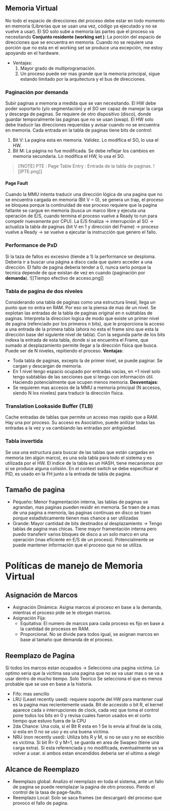 ## Memoria Virtual
No todo el espacio de direcciones del proceso debe estar en todo momento en memoria (Librerías que se usan una vez, código ya ejecutado y no se vuelve a usar). El SO solo sube a memoria las partes que el proceso va necesitando
**Conjunto residente (working set )**: La porción del espacio de direcciones que se encuentra en memoria. Cuando no se requiere una porción que no esta en el working set se produce una excepción, me estoy apoyando en el hardware.
- Ventajas:
	1. Mayor grado de multiprogramación.
	2. Un proceso puede ser mas grande que la memoria principal, sigue estando limitado por la arquitectura y el bus de direcciones.
### Paginación por demanda
Subir paginas a memoria a medida que se van necesitando. El HW debe poder soportarlo (y/o segmentación) y el SO ser capaz de manejar la carga y descarga de paginas. Se requiere de otro dispositivo (disco), donde guardar temporalmente las paginas que no se usan (swap). El HW solo debe traducir las direcciones requeridas y avisar cuando no se encuentra en memoria.
Cada entrada en la tabla de paginas tiene bits de control:
1. Bit V: La pagina esta en memoria. Validez. Lo modifica el SO, lo usa el HW.
2. Bit M: La página no fue modificada. Se debe reflejar los cambios en memoria secundaria. Lo modifica el HW, lo usa el SO.

> [!NOTE] PTE : Page Table Entry : Entrada de la tabla de paginas.
![[PTE.png]]

#### Page Fault
Cuando la MMU intenta traducir una dirección lógica de una pagina que no se encuentra cargada en memoria (Bit V = 0), se genera un trap, el proceso se bloquea porque la continuidad de ese proceso requiere que la pagina faltante se cargue en memoria (busca un marco libre y ejecuta una operación de E/S, cuando termina el proceso vuelve a Ready to run para competir nuevamente por CPU). 
La E/S finaliza -> interrupción al SO -> actualiza la tabla de paginas (bit V en 1 y dirección del Frame) -> proceso vuelve a Ready -> se vuelve a ejecutar la instrucción que genero el fallo.

### Performance de PxD
Si la taza de fallos es excesivo (tiende a 1) la performance se desploma. Debería ir a buscar una página a disco cada que quiero acceder a una dirección. El fallo de pagina deberia tender a 0, nunca serlo porque la tecnica depende de que existan de vez en cuando (paginación por **demanda**).
![[Tiempo efectivo de acceso.png]]

### Tabla de pagina de dos niveles
Considerando una tabla de paginas como una estructura lineal, llega un punto que no entra en RAM. Por eso se la piensa de mas de un nivel. 
Se explotan las entradas de la tabla de paginas original en n subtablas de paginas. Interpreta la direccion logica de modo que existe un primer nivel de pagina (refenciado por los primeros n bits), que le proporciona la acceso a una entrada de la primera tabla (ahora no esta el frame sino que esta la dirección base del siguiente nivel de tabla). Con la segunda parte de los bits indexa la entrada de esta tabla, donde si se encuentra el Frame, que sumado al desplazamiento permite llegar a la dirección física que busca. Puede ser de N niveles, repitiendo el proceso.
**Ventajas**:
- Toda tabla de paginas, excepto la de primer nivel, se puede paginar. Se cargan y descargan de memoria.
- En 1 nivel tengo espacio ocupado por entradas vacías, en +1 nivel solo tengo subtablas de las secciones que si tengo con información útil. Haciendo potencialmente que ocupen menos memoria. 
**Desventajas**:
- Se requieren mas accesos de la MMU a memoria principal (N accesos, siendo N los niveles) para traducir la dirección física. 
### Translation Lookaside Buffer (TLB)
Cache entradas de tablas que permite un acceso mas rapido que a RAM. Hay una por proceso. Su acceso es Asociativo, puede anilizar todas las entradas a la vez y va cambiando las entradas por antigüedad. 

### Tabla invertida
Se usa una estructura para buscar de las tablas que están cargadas en memoria (en algún marco), es una sola tabla para todo el sistema y es utilizada por el HW.  El indice de la tabla es un HASH, tiene mecanismos por si se produce alguna colisión.  En el context switch se debe especificar el PID, es usado en la FH junto a la entrada de tabla de pagina. 

## Tamaño de pagina 
- Pequeño: Menor fragmentación interna, las tablas de paginas se agrandan, mas paginas pueden residir en memoria. Se traen de a mas de una pagina a memoria, las paginas continuas en disco se traen porque estadisticamente tienen mas chance a ser utilizadas
- Grande: Mayor cantidad de bits destinados al desplazamiento -> Tengo tablas de pagina mas chicas. Tiene mayor framentación interna pero puedo transferir varios bloques de disco a un solo marco en una operación (mas eficiente en E/S de un proceso). Potencialmente se puede mantener información que el proceso que no se utiliza.
# Políticas de manejo de Memoria Virtual
## Asignación de Marcos
- Asignación Dinámica:  Asigna marcos al proceso en base a la demanda, mientras el proceso pide se le otorgan marcos.
- Asignación Fija: 
	- Equitativa: El numero de marcos para cada proceso es fijo en base a la cantidad de procesos en RAM. 
	- Proporcional. No se divide para todos igual, se asignan marcos en base al tamaño que demanda de el proceso.
## Reemplazo de Pagina
Si todos los marcos estan ocupados -> Selecciono una pagina victima. 
Lo optimo seria que la victima sea una pagina que no se va usar mas o se va a usar dentro de mucho tiempo. Solo Teorico
Se selecciona el que es menos probable que se use en base a la historia.
- Fifo: mas sencillo
- LRU (Least recently used): requiere soporte del HW para mantener cual es la pagina mas recientemente usada. Bit de accesido o bit R, el kernel aparece cada x interrupciones de clock, cada vez que toma el control pone todos los bits en 0 y revisa cuales fueron usados en el corto tiempo que estuvo fuera de la CPU
- 2da Chance: Una cola, si el Bit R esta en 1 Se lo envia al final de la cola, si esta en 0 no se uso y es una buena victima.
- NRU (non recently used): Utiliza bits R y M, si no se uso y no se escribio es victima. Si bit R= 0 y M=1, se guarda en area de Swapeo (tiene una carga extra). Si esta referenciada y no modificada, eventualmente se va volver a usar. si ambos estan encendidos deberia ser el ultimo a elegir
## Alcance de Reemplazo
- Reemplazo global: Analizo el reemplazo en toda el sistema, ante un fallo de pagina se puede reemplazar la pagina de otro proceso. Pierdo el control de la tasa de page-faults.
- Reemplazo Local: Solo se saca frames (se descargan) del proceso que provoco el fallo de pagina. 